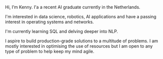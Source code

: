 Hi, I’m Kenny. I'a a recent AI graduate currently in the Netherlands. 

I'm interested in data science, robotics, AI applications and have a passing interest in operating systems and networks.

I'm currently learning SQL and delving deeper into NLP.  

I aspire to build production-grade solutions to a multitude of problems.
I am mostly interested in optimising the use of resources but I am open to any type of problem to help keep my mind agile. 



<!---
Blunt10K/Blunt10K is a ✨ special ✨ repository because its `README.md` (this file) appears on your GitHub profile.
You can click the Preview link to take a look at your changes.
--->
